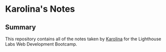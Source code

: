 # Karolina's Notes

## Summary

This repository contains all of the notes taken by [Karolina](https://github.com/quackness) for the Lighthouse Labs Web Development Bootcamp.




